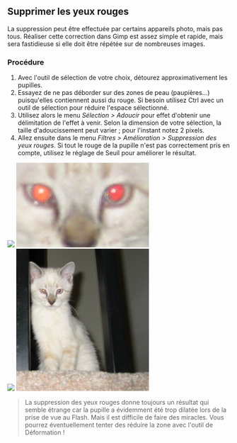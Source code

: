 ## Supprimer les yeux rouges
La suppression peut être effectuée par certains appareils photo, mais pas tous. Réaliser cette correction dans Gimp est assez simple et rapide, mais sera fastidieuse si elle doit être répétée sur de nombreuses images.

### Procédure

1. Avec l'outil de sélection de votre choix, détourez approximativement les pupilles.
2. Essayez de ne pas déborder sur des zones de peau (paupières...) puisqu'elles contiennent aussi du rouge. Si besoin utilisez Ctrl avec un outil de sélection pour réduire l'espace sélectionné.
3. Utilisez alors le menu _Sélection &gt; Adoucir_ pour effet d'obtenir une délimitation de l'effet à venir. Selon la dimension de votre sélection, la taille d'adoucissement peut varier ; pour l'instant notez 2 pixels.
4. Allez ensuite dans le menu _Filtres &gt; Amélioration &gt; Suppression des yeux rouges_. Si tout le rouge de la pupille n'est pas correctement pris en compte, utilisez le réglage de Seuil pour améliorer le résultat.

![](gimp-redeyes_01-web.png) ![](gimp-red_eyes_02-web.png)  
![](gimp-redeyes_03-web.png) ![](gimp-red_eyes_04-web.png)

> La suppression des yeux rouges donne toujours un résultat qui semble étrange car la pupille a évidemment été trop dilatée lors de la prise de vue au Flash. Mais il est difficile de faire des miracles. Vous pourrez éventuellement tenter des réduire la zone avec l'outil de Déformation ! 
